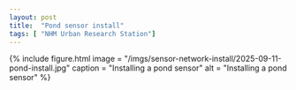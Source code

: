 ```yaml
---
layout: post
title:  "Pond sensor install"
tags: [ "NHM Urban Research Station"]
---
```


{% include figure.html
   image = "/imgs/sensor-network-install/2025-09-11-pond-install.jpg"
   caption = "Installing a pond sensor"
   alt = "Installing a pond sensor"
%}
